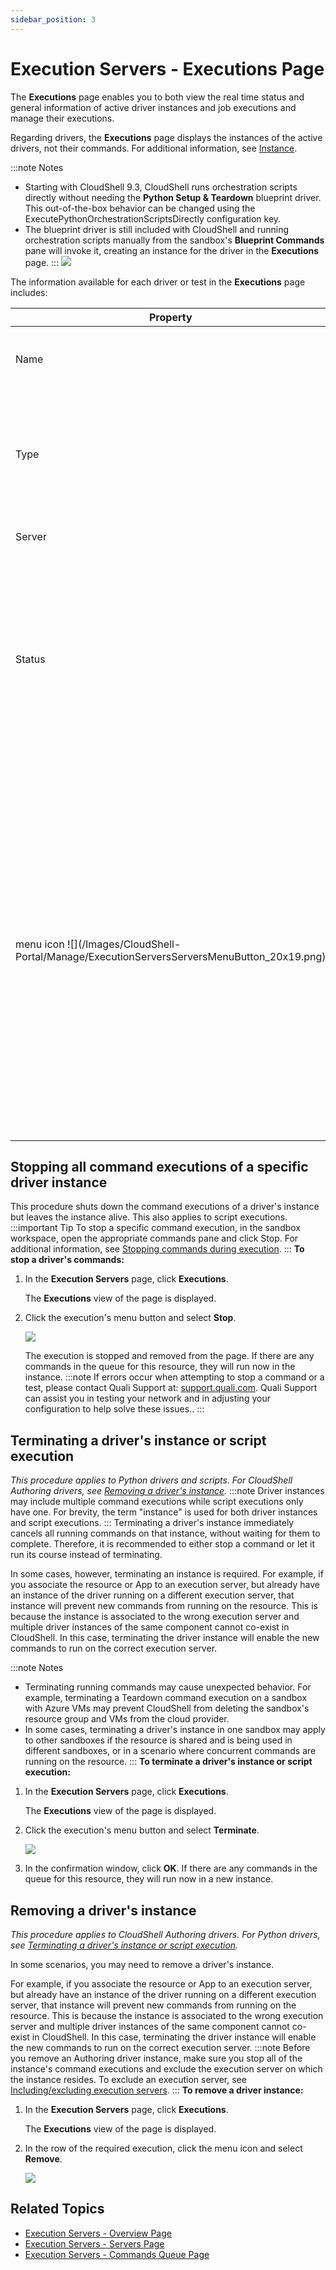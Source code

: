 ```yaml
---
sidebar_position: 3
---
```


# Execution Servers - Executions Page

The **Executions** page enables you to both view the real time status and general information of active driver instances and job executions and manage their executions.

Regarding drivers, the **Executions** page displays the instances of the active drivers, not their commands. For additional information, see [Instance](../../../intro/Term.md#instance).

:::note Notes
- Starting with CloudShell 9.3, CloudShell runs orchestration scripts directly without needing the **Python Setup & Teardown** blueprint driver. This out-of-the-box behavior can be changed using the ExecutePythonOrchestrationScriptsDirectly configuration key.
- The blueprint driver is still included with CloudShell and running orchestration scripts manually from the sandbox's **Blueprint Commands** pane will invoke it, creating an instance for the driver in the **Executions** page.
:::
![](/Images/CloudShell-Portal/Manage/ExecutionServersExecutionsPage.png)

The information available for each driver or test in the **Executions** page includes:

<table>
    <thead>
        <th>Property</th>
        <th>Description</th>
    </thead>
    <tbody>
        <tr>
            <td>Name</td>
            <td>Displays the name of the resource or blueprint containing the driver, and for tests, the path of the current test.</td>
        </tr>
        <tr>
            <td>Type</td>
            <td>
            Indicates the type of driver:

- **Blueprint** for sandbox-level drivers
- **Resource** for resource/service/App drivers
</td>
        </tr>
        <tr>
            <td>Server</td>
            <td>The name of the execution server running the execution.</td>
        </tr>
        <tr>
            <td>Status</td>
            <td>
            Current status of the execution.

For drivers:

- **Active**: driver instance has command executions
- **Idle**: driver instance has no command executions

For jobs:

- **Running**: tests are currently running
</td>
        </tr>
        <tr>
            <td>menu icon ![](/Images/CloudShell-Portal/Manage/ExecutionServersServersMenuButton_20x19.png)</td>
            <td>
            The following options are available:

- **Stop**: Stop all command executions of a specific driver/script instance. Applies to both CloudShell Authoring and Python drivers.
- **Remove**: Remove a CloudShell Authoring driver instance and its command executions.
- **Terminate**: Remove a Python driver instance and any command executions that are running on the instance.
- **Details**: Show the job details page in the **Job Scheduling** dashboard.

For example:

![](/Images/CloudShell-Portal/Manage/ExecutionServersStopTerminate.png)
            </td>
        </tr>
    </tbody>
</table>

## Stopping all command executions of a specific driver instance

This procedure shuts down the command executions of a driver's instance but leaves the instance alive. This also applies to script executions.
:::important Tip
To stop a specific command execution, in the sandbox workspace, open the appropriate commands pane and click Stop. For additional information, see [Stopping commands during execution](../../../portal/sandboxes/sandbox-workspace/run-commands.md#stopping-commands-during-execution).
:::
**To stop a driver's commands:**

1. In the **Execution Servers** page, click **Executions**.
    
    The **Executions** view of the page is displayed.
    
2. Click the execution's menu button and select **Stop**.
    
    ![](/Images/CloudShell-Portal/Manage/ExecutionServersStopTerminate.png)
    
    The execution is stopped and removed from the page. If there are any commands in the queue for this resource, they will run now in the instance.
    :::note
    If errors occur when attempting to stop a command or a test, please contact Quali Support at: [support.quali.com](https://support.quali.com/). Quali Support can assist you in testing your network and in adjusting your configuration to help solve these issues..
    :::

## Terminating a driver's instance or script execution

*This procedure applies to Python drivers and scripts. For CloudShell Authoring drivers, see [Removing a driver's instance](../managing-execution-servers/execution-servers-executions-page.md#removing-a-drivers-instance).*
:::note
Driver instances may include multiple command executions while script executions only have one. For brevity, the term "instance" is used for both driver instances and script executions.
:::
Terminating a driver's instance immediately cancels all running commands on that instance, without waiting for them to complete. Therefore, it is recommended to either stop a command or let it run its course instead of terminating.

In some cases, however, terminating an instance is required. For example, if you associate the resource or App to an execution server, but already have an instance of the driver running on a different execution server, that instance will prevent new commands from running on the resource. This is because the instance is associated to the wrong execution server and multiple driver instances of the same component cannot co\-exist in CloudShell. In this case, terminating the driver instance will enable the new commands to run on the correct execution server.

:::note Notes
- Terminating running commands may cause unexpected behavior. For example, terminating a Teardown command execution on a sandbox with Azure VMs may prevent CloudShell from deleting the sandbox's resource group and VMs from the cloud provider.
- In some cases, terminating a driver's instance in one sandbox may apply to other sandboxes if the resource is shared and is being used in different sandboxes, or in a scenario where concurrent commands are running on the resource.
:::
**To terminate a driver's instance or script execution:**

1. In the **Execution Servers** page, click **Executions**.
    
    The **Executions** view of the page is displayed.
    
2. Click the execution's menu button and select **Terminate**.
    
    ![](/Images/CloudShell-Portal/Manage/ExecutionServersStopTerminate.png)
    
3. In the confirmation window, click **OK**. If there are any commands in the queue for this resource, they will run now in a new instance.

## Removing a driver's instance

*This procedure applies to CloudShell Authoring drivers. For Python drivers, see [Terminating a driver's instance or script execution](../managing-execution-servers/execution-servers-executions-page.md#terminating-a-drivers-instance-or-script-execution).*

In some scenarios, you may need to remove a driver's instance.

For example, if you associate the resource or App to an execution server, but already have an instance of the driver running on a different execution server, that instance will prevent new commands from running on the resource. This is because the instance is associated to the wrong execution server and multiple driver instances of the same component cannot co\-exist in CloudShell. In this case, terminating the driver instance will enable the new commands to run on the correct execution server.
:::note
Before you remove an Authoring driver instance, make sure you stop all of the instance's command executions and exclude the execution server on which the instance resides. To exclude an execution server, see [Including/excluding execution servers](../managing-execution-servers/execution-servers-servers-page.md#includingexcluding-execution-servers).
:::
**To remove a driver instance:**

1. In the **Execution Servers** page, click **Executions**.
    
    The **Executions** view of the page is displayed.
    
2. In the row of the required execution, click the menu icon and select **Remove**.
    
    ![](/Images/CloudShell-Portal/Manage/ExecutionServersRemove.png)
    

## Related Topics

- [Execution Servers - Overview Page](../managing-execution-servers/execution-servers-overview-page.md)
- [Execution Servers - Servers Page](../managing-execution-servers/execution-servers-servers-page.md)
- [Execution Servers - Commands Queue Page](../managing-execution-servers/execution-servers-commands-queue-page.md)
